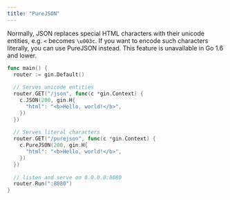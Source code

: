 ```yaml
---
title: "PureJSON"
---
```


Normally, JSON replaces special HTML characters with their unicode entities, e.g. `<` becomes  `\u003c`. If you want to encode such characters literally, you can use PureJSON instead.
This feature is unavailable in Go 1.6 and lower.

```go
func main() {
  router := gin.Default()
  
  // Serves unicode entities
  router.GET("/json", func(c *gin.Context) {
    c.JSON(200, gin.H{
      "html": "<b>Hello, world!</b>",
    })
  })
  
  // Serves literal characters
  router.GET("/purejson", func(c *gin.Context) {
    c.PureJSON(200, gin.H{
      "html": "<b>Hello, world!</b>",
    })
  })
  
  // listen and serve on 0.0.0.0:8080
  router.Run(":8080")
}
```
